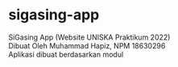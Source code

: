 # sigasing-app
SiGasing App (Website UNISKA Praktikum 2022) <br>
Dibuat Oleh Muhammad Hapiz, NPM 18630296 <br>
Aplikasi dibuat berdasarkan modul
